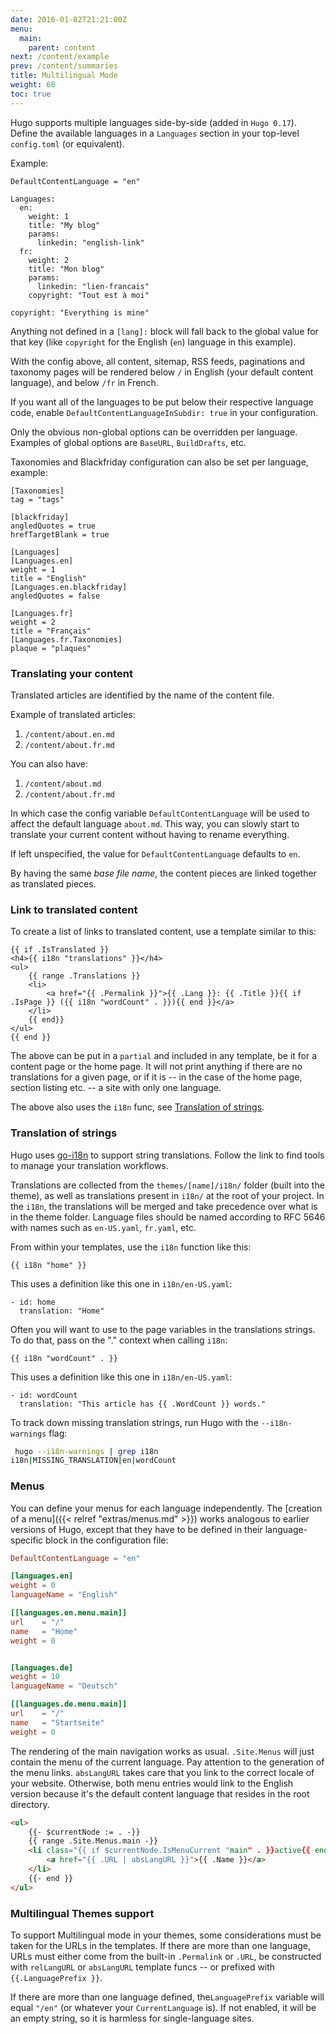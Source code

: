```yaml
---
date: 2016-01-02T21:21:00Z
menu:
  main:
    parent: content
next: /content/example
prev: /content/summaries
title: Multilingual Mode
weight: 68
toc: true
---
```

Hugo supports multiple languages side-by-side (added in `Hugo 0.17`). Define the available languages in a `Languages` section in your top-level `config.toml` (or equivalent).

Example:

```
DefaultContentLanguage = "en"

Languages:
  en:
    weight: 1
    title: "My blog"
    params:
      linkedin: "english-link"
  fr:
    weight: 2
    title: "Mon blog"
    params:
      linkedin: "lien-francais"
    copyright: "Tout est à moi"

copyright: "Everything is mine"
```

Anything not defined in a `[lang]:` block will fall back to the global
value for that key (like `copyright` for the English (`en`) language in this example).

With the config above, all content, sitemap, RSS feeds, paginations
and taxonomy pages will be rendered below `/` in English (your default content language), and below `/fr` in French.

If you want all of the languages to be put below their respective language code, enable `DefaultContentLanguageInSubdir: true` in your configuration.

Only the obvious non-global options can be overridden per language. Examples of global options are `BaseURL`, `BuildDrafts`, etc.

Taxonomies and Blackfriday configuration can also be set per language, example:

```
[Taxonomies]
tag = "tags"

[blackfriday]
angledQuotes = true
hrefTargetBlank = true

[Languages]
[Languages.en]
weight = 1
title = "English"
[Languages.en.blackfriday]
angledQuotes = false

[Languages.fr]
weight = 2
title = "Français"
[Languages.fr.Taxonomies]
plaque = "plaques"
```


### Translating your content

Translated articles are identified by the name of the content file.

Example of translated articles:

1. `/content/about.en.md`
2. `/content/about.fr.md`

You can also have:

1. `/content/about.md`
2. `/content/about.fr.md`

In which case the config variable `DefaultContentLanguage` will be used to affect the default language `about.md`.  This way, you can
slowly start to translate your current content without having to rename everything.

If left unspecified, the value for `DefaultContentLanguage` defaults to `en`.

By having the same _base file name_, the content pieces are linked together as translated pieces. 

### Link to translated content

To create a list of links to translated content, use a template similar to this:

```
{{ if .IsTranslated }}
<h4>{{ i18n "translations" }}</h4>
<ul>
    {{ range .Translations }}
    <li>
        <a href="{{ .Permalink }}">{{ .Lang }}: {{ .Title }}{{ if .IsPage }} ({{ i18n "wordCount" . }}){{ end }}</a>
    </li>
    {{ end}}
</ul>
{{ end }}
```
The above can be put in a `partial` and included in any template, be it for a content page or the home page.  It will not print anything if there are no translations for a given page, or if it is -- in the case of the home page, section listing etc. -- a site with only one language.

The above also uses the `i18n` func, see [Translation of strings](#translation-of-strings).

### Translation of strings

Hugo uses [go-i18n](https://github.com/nicksnyder/go-i18n) to support string translations.  Follow the link to find tools to manage your translation workflows.

Translations are collected from the `themes/[name]/i18n/` folder (built into the theme), as well as translations present in `i18n/` at the root of your project.  In the `i18n`, the translations will be merged and take precedence over what is in the theme folder.  Language files should be named according to RFC 5646  with names such as `en-US.yaml`, `fr.yaml`, etc.

From within your templates, use the `i18n` function like this:

```
{{ i18n "home" }}
```
This uses a definition like this one in `i18n/en-US.yaml`:
```
- id: home
  translation: "Home"
```

Often you will want to use to the page variables in the translations strings. To do that, pass on the "." context when calling `i18n`:

```
{{ i18n "wordCount" . }}
```
This uses a definition like this one in `i18n/en-US.yaml`:
```
- id: wordCount
  translation: "This article has {{ .WordCount }} words."
```
To track down missing translation strings, run Hugo with the `--i18n-warnings` flag:

```bash
 hugo --i18n-warnings | grep i18n
i18n|MISSING_TRANSLATION|en|wordCount
```


### Menus

You can define your menus for each language independently. The [creation of a menu]({{< relref "extras/menus.md" >}}) works analogous to earlier versions of Hugo, except that they have to be defined in their language-specific block in the configuration file:

```toml
DefaultContentLanguage = "en"

[languages.en]
weight = 0
languageName = "English"

[[languages.en.menu.main]]
url    = "/"
name   = "Home"
weight = 0


[languages.de]
weight = 10
languageName = "Deutsch"

[[languages.de.menu.main]]
url    = "/"
name   = "Startseite"
weight = 0
```

The rendering of the main navigation works as usual. `.Site.Menus` will just contain the menu of the current language. Pay attention to the generation of the menu links. `absLangURL` takes care that you link to the correct locale of your website. Otherwise, both menu entries would link to the English version because it's the default content language that resides in the root directory.

```html
<ul>
    {{- $currentNode := . -}}
    {{ range .Site.Menus.main -}}
    <li class="{{ if $currentNode.IsMenuCurrent "main" . }}active{{ end }}">
        <a href="{{ .URL | absLangURL }}">{{ .Name }}</a>
    </li>
    {{- end }}
</ul>

```

### Multilingual Themes support

To support Multilingual mode in your themes, some considerations must be taken for the URLs in the templates. If there are more than one language, URLs  must either  come from the built-in `.Permalink` or `.URL`, be constructed with `relLangURL` or `absLangURL` template funcs -- or prefixed with `{{.LanguagePrefix }}`.

If there are more than one language defined, the`LanguagePrefix` variable will equal `"/en"` (or whatever your `CurrentLanguage` is). If not enabled, it will be an empty string, so it is harmless for single-language sites.


